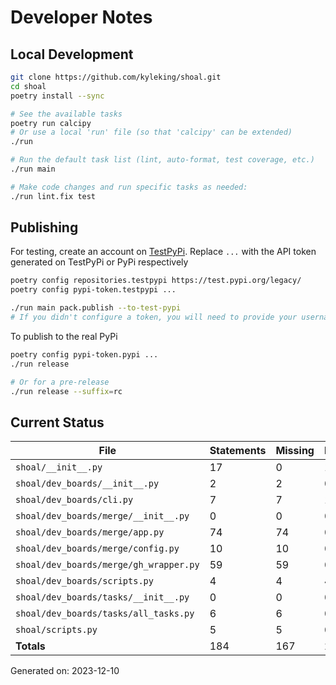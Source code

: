 # Developer Notes

## Local Development

```sh
git clone https://github.com/kyleking/shoal.git
cd shoal
poetry install --sync

# See the available tasks
poetry run calcipy
# Or use a local 'run' file (so that 'calcipy' can be extended)
./run

# Run the default task list (lint, auto-format, test coverage, etc.)
./run main

# Make code changes and run specific tasks as needed:
./run lint.fix test
```

## Publishing

For testing, create an account on [TestPyPi](https://test.pypi.org/legacy/). Replace `...` with the API token generated on TestPyPi or PyPi respectively

```sh
poetry config repositories.testpypi https://test.pypi.org/legacy/
poetry config pypi-token.testpypi ...

./run main pack.publish --to-test-pypi
# If you didn't configure a token, you will need to provide your username and password to publish
```

To publish to the real PyPi

```sh
poetry config pypi-token.pypi ...
./run release

# Or for a pre-release
./run release --suffix=rc
```

## Current Status

<!-- {cts} COVERAGE -->
| File                                   |   Statements |   Missing |   Excluded | Coverage   |
|----------------------------------------|--------------|-----------|------------|------------|
| `shoal/__init__.py`                    |           17 |         0 |         17 | 100.0%     |
| `shoal/dev_boards/__init__.py`         |            2 |         2 |          0 | 0.0%       |
| `shoal/dev_boards/cli.py`              |            7 |         7 |          1 | 0.0%       |
| `shoal/dev_boards/merge/__init__.py`   |            0 |         0 |          0 | 100.0%     |
| `shoal/dev_boards/merge/app.py`        |           74 |        74 |          0 | 0.0%       |
| `shoal/dev_boards/merge/config.py`     |           10 |        10 |          0 | 0.0%       |
| `shoal/dev_boards/merge/gh_wrapper.py` |           59 |        59 |          0 | 0.0%       |
| `shoal/dev_boards/scripts.py`          |            4 |         4 |          4 | 0.0%       |
| `shoal/dev_boards/tasks/__init__.py`   |            0 |         0 |          0 | 100.0%     |
| `shoal/dev_boards/tasks/all_tasks.py`  |            6 |         6 |          0 | 0.0%       |
| `shoal/scripts.py`                     |            5 |         5 |          0 | 0.0%       |
| **Totals**                             |          184 |       167 |         22 | 7.6%       |

Generated on: 2023-12-10
<!-- {cte} -->
